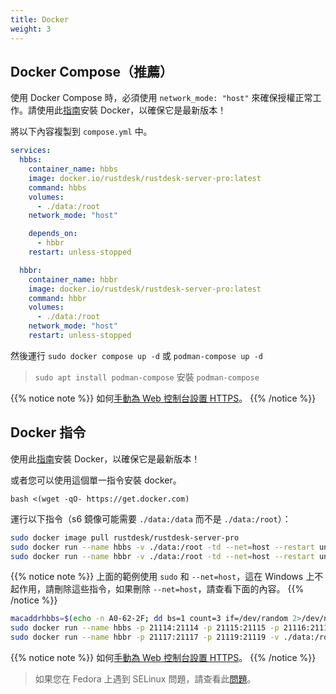 ```yaml
---
title: Docker
weight: 3
---
```


## Docker Compose（推薦）

使用 Docker Compose 時，必須使用 `network_mode: "host"` 來確保授權正常工作。請使用此[指南](https://docs.docker.com/engine/install)安裝 Docker，以確保它是最新版本！

將以下內容複製到 `compose.yml` 中。

```yaml
services:
  hbbs:
    container_name: hbbs
    image: docker.io/rustdesk/rustdesk-server-pro:latest
    command: hbbs
    volumes:
      - ./data:/root
    network_mode: "host"

    depends_on:
      - hbbr
    restart: unless-stopped

  hbbr:
    container_name: hbbr
    image: docker.io/rustdesk/rustdesk-server-pro:latest
    command: hbbr
    volumes:
      - ./data:/root
    network_mode: "host"
    restart: unless-stopped
```

然後運行 `sudo docker compose up -d` 或 `podman-compose up -d`

> `sudo apt install podman-compose` 安裝 `podman-compose`

{{% notice note %}}
如何[手動為 Web 控制台設置 HTTPS](https://rustdesk.com/docs/en/self-host/rustdesk-server-pro/faq/#set-up-https-for-web-console-manually)。
{{% /notice %}}

## Docker 指令

使用此[指南](https://docs.docker.com/engine/install)安裝 Docker，以確保它是最新版本！

或者您可以使用這個單一指令安裝 docker。

```
bash <(wget -qO- https://get.docker.com)
```

運行以下指令（s6 鏡像可能需要 `./data:/data` 而不是 `./data:/root`）：

```sh
sudo docker image pull rustdesk/rustdesk-server-pro
sudo docker run --name hbbs -v ./data:/root -td --net=host --restart unless-stopped docker.io/rustdesk/rustdesk-server-pro hbbs
sudo docker run --name hbbr -v ./data:/root -td --net=host --restart unless-stopped docker.io/rustdesk/rustdesk-server-pro hbbr
```

{{% notice note %}}
上面的範例使用 `sudo` 和 `--net=host`，這在 Windows 上不起作用，請刪除這些指令，如果刪除 `--net=host`，請查看下面的內容。
{{% /notice %}}

```sh
macaddrhbbs=$(echo -n A0-62-2F; dd bs=1 count=3 if=/dev/random 2>/dev/null |hexdump -v -e '/1 "-%02X"')
sudo docker run --name hbbs -p 21114:21114 -p 21115:21115 -p 21116:21116 -p 21116:21116/udp -p 21118:21118 -v ./data:/root -td --mac-address="$macaddrhbbs" --restart unless-stopped docker.io/rustdesk/rustdesk-server-pro hbbs
sudo docker run --name hbbr -p 21117:21117 -p 21119:21119 -v ./data:/root -td --restart unless-stopped docker.io/rustdesk/rustdesk-server-pro hbbr
```

{{% notice note %}}
如何[手動為 Web 控制台設置 HTTPS](https://rustdesk.com/docs/en/self-host/rustdesk-server-pro/faq/#set-up-https-for-web-console-manually)。
{{% /notice %}}


> 如果您在 Fedora 上遇到 SELinux 問題，請查看此[問題](https://github.com/rustdesk/rustdesk-server/issues/230)。